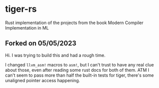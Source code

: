 # tiger-rs
Rust implementation of the projects from the book Modern Compiler Implementation in ML

## Forked on 05/05/2023

Hi.
I was trying to build this and had a rough time.

I changed `llvm_asm!` macros to `asm!`, but I can't trust to have any real clue about those, even after reading some rust docs for both of them.
ATM I can't seem to pass more than half the built-in tests for tiger, there's some unaligned pointer access happening.
